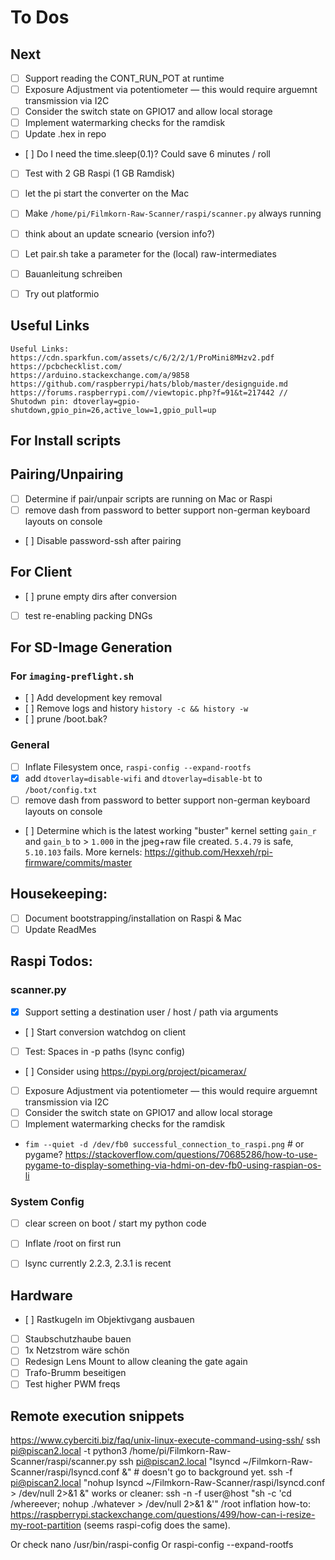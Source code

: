 # To Dos

## Next
- [ ] Support reading the CONT_RUN_POT at runtime
- [ ] Exposure Adjustment via potentiometer — this would require arguemnt transmission via I2C
- [ ] Consider the switch state on GPIO17 and allow local storage
- [ ] Implement watermarking checks for the ramdisk
- [ ] Update .hex in repo
- [ ] Do I need the time.sleep(0.1)? Could save 6 minutes / roll
- [ ] Test with 2 GB Raspi (1 GB Ramdisk)

- [ ] let the pi start the converter on the Mac
- [ ] Make `/home/pi/Filmkorn-Raw-Scanner/raspi/scanner.py` always running
- [ ] think about an update scneario (version info?)
- [ ] Let pair.sh take a parameter for the (local) raw-intermediates

- [ ] Bauanleitung schreiben
- [ ] Try out platformio


## Useful Links
    Useful Links:
    https://cdn.sparkfun.com/assets/c/6/2/2/1/ProMini8MHzv2.pdf
    https://pcbchecklist.com/
    https://arduino.stackexchange.com/a/9858
    https://github.com/raspberrypi/hats/blob/master/designguide.md
    https://forums.raspberrypi.com//viewtopic.php?f=91&t=217442 // Shutodwn pin: dtoverlay=gpio-shutdown,gpio_pin=26,active_low=1,gpio_pull=up

## For Install scripts

## Pairing/Unpairing
- [ ] Determine if pair/unpair scripts are running on Mac or Raspi
- [ ] remove dash from password to better support non-german keyboard layouts on console
- [ ] Disable password-ssh after pairing

## For Client 
- [ ] prune empty dirs after conversion 
- [ ] test re-enabling packing DNGs

## For SD-Image Generation 
### For `imaging-preflight.sh`
- [ ] Add development key removal 
- [ ] Remove logs and history `history -c && history -w`
- [ ] prune /boot.bak?

### General
- [ ] Inflate Filesystem once, `raspi-config --expand-rootfs`
- [x] add `dtoverlay=disable-wifi` and `dtoverlay=disable-bt` to `/boot/config.txt`
- [ ] remove dash from password to better support non-german keyboard layouts on console
- [ ] Determine which is the latest working "buster" kernel setting `gain_r` and `gain_b` to > `1.000` in the jpeg+raw file created. `5.4.79` is safe, `5.10.103` fails. More kernels: https://github.com/Hexxeh/rpi-firmware/commits/master


## Housekeeping:
- [ ] Document bootstrapping/installation on Raspi & Mac
- [ ] Update ReadMes

## Raspi Todos:
### scanner.py
- [x] Support setting a destination user / host / path via arguments
- [ ] Start conversion watchdog on client
- [ ] Test: Spaces in -p paths (lsync config)
- [ ] Consider using https://pypi.org/project/picamerax/
- [ ] Exposure Adjustment via potentiometer — this would require arguemnt transmission via I2C
- [ ] Consider the switch state on GPIO17 and allow local storage
- [ ] Implement watermarking checks for the ramdisk
- `fim --quiet -d /dev/fb0 successful_connection_to_raspi.png` # or pygame? https://stackoverflow.com/questions/70685286/how-to-use-pygame-to-display-something-via-hdmi-on-dev-fb0-using-raspian-os-li

### System Config
- [ ] clear screen on boot / start my python code
- [ ] Inflate /root on first run
- [ ] lsync currently 2.2.3, 2.3.1 is recent

 
## Hardware
- [ ] Rastkugeln im Objektivgang ausbauen
- [ ] Staubschutzhaube bauen
- [ ] 1x Netzstrom wäre schön
- [ ] Redesign Lens Mount to allow cleaning the gate again
- [ ] Trafo-Brumm beseitigen
- [ ] Test higher PWM freqs

## Remote execution snippets
https://www.cyberciti.biz/faq/unix-linux-execute-command-using-ssh/
ssh pi@piscan2.local -t python3 /home/pi/Filmkorn-Raw-Scanner/raspi/scanner.py
ssh pi@piscan2.local "lsyncd ~/Filmkorn-Raw-Scanner/raspi/lsyncd.conf &" # doesn't go to background yet.
ssh -f pi@piscan2.local "nohup lsyncd ~/Filmkorn-Raw-Scanner/raspi/lsyncd.conf > /dev/null 2>&1 &" works
or cleaner: ssh -n -f user@host "sh -c 'cd /whereever; nohup ./whatever > /dev/null 2>&1 &'"
/root inflation how-to: https://raspberrypi.stackexchange.com/questions/499/how-can-i-resize-my-root-partition (seems raspi-cofig does the same). 

Or check nano /usr/bin/raspi-config
Or raspi-config --expand-rootfs